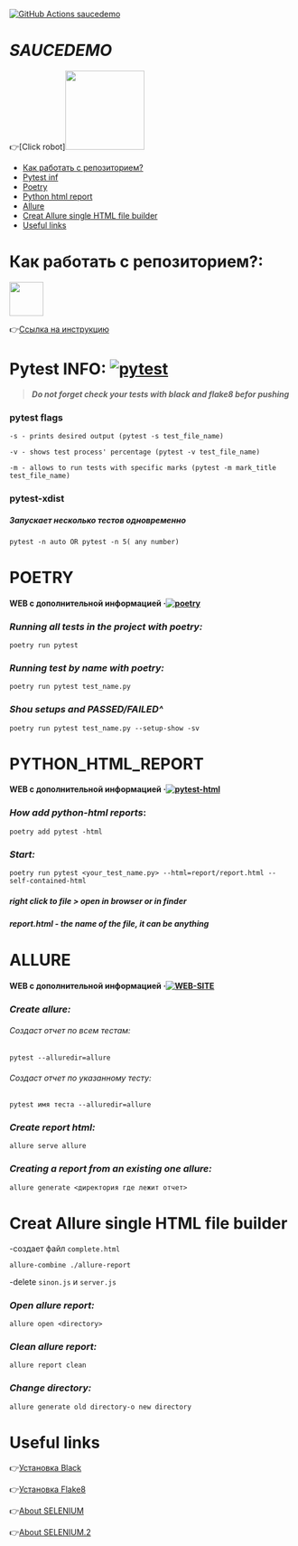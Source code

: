 [![GitHub Actions saucedemo](https://github.com/ivanovajulika/RedRover/actions/workflows/action.yml/badge.svg)](https://github.com/Elvorob/Saucedemo/actions)
# ***SAUCEDEMO***

👉[Click robot][<img src="https://www.saucedemo.com/static/media/Login_Bot_graphic.20658452.png" width="140" height="140">](https://www.saucedemo.com/)

- [Как работать с репозиторием?](#some-inst)
- [Pytest inf](#some-pytest)
- [Poetry](#some-poetry)
- [Python html report](#some-html)
- [Allure](#some-allure)
- [Creat Allure single HTML file builder](#some-allure-html-file)
- [Useful links](#some-links)

# **Как работать с репозиторием?:** <a name="some-inst"></a>
<img src="https://www.press-store.net/_pu/0/29765718.jpg" width="60" height="60"> 

👉[Ссылка на инструкцию](https://docs.google.com/document/d/1-eqVnOTsdPmREaV7frzYSc0VGnU-3FhHAfutOBCzdCw/edit?usp=sharing)

# Pytest INFO:<a name="some-pytest"></a> [![pytest](https://img.shields.io/badge/pytest-website-brightgreen.svg?style=flat-square)](https://docs.pytest.org/en/7.2.x/)

> ***Do not forget check your tests with black and flake8 befor pushing***

### **pytest flags**
    -s - prints desired output (pytest -s test_file_name)
    
    -v - shows test process' percentage (pytest -v test_file_name)
    
    -m - allows to run tests with specific marks (pytest -m mark_title test_file_name)

### **pytest-xdist**

##### *Запускает несколько тестов одновременно* 

    pytest -n auto OR pytest -n 5( any number)

# POETRY<a name="some-poetry"></a> 
#### WEB с дополнительной информацией &middot;[![poetry](https://img.shields.io/badge/poetry-website-brightgreen.svg?style=flat-square)](https://python-poetry.org/docs/)
  
### *Running all tests in the project with poetry:*
  
    poetry run pytest 
  
### *Running test by name with poetry:*
  
    poetry run pytest test_name.py 
  
### *Shou setups and PASSED/FAILED^*
  
    poetry run pytest test_name.py --setup-show -sv 
   
# PYTHON_HTML_REPORT <a name="some-html"></a>
#### WEB с дополнительной информацией &middot;[![pytest-html](https://img.shields.io/badge/pyhtml-website-brightgreen.svg?style=flat-square)](https://pytest-html.readthedocs.io/en/latest/user_guide.html)

### *How add python-html reports*:
  
    poetry add pytest -html

### ***Start:***
  
    poetry run pytest <your_test_name.py> --html=report/report.html --self-contained-html
    
##### right click to file > open in browser or in finder  
##### report.html - the name of the file, it can be anything  

# ALLURE <a name="some-allure"></a>
#### WEB с дополнительной информацией &middot;[![WEB-SITE](https://img.shields.io/badge/allure-website-brightgreen.svg?style=flat-square)](https://docs.qameta.io/allure/#_pytest)
  
### ***Create allure:***
  
###### Создаст отчет по всем тестам:
  
    pytest --alluredir=allure
  
###### Создаст отчет по  указанному тесту:
  
    pytest имя теста --alluredir=allure
  
### ***Create report html:***
     
    allure serve allure
    

  
### ***Creating a report from an existing one allure:***
  
    allure generate <директория где лежит отчет>
  

  
# Creat Allure single HTML file builder<a name="some-allure-html-file"></a>
-создает файл `complete.html`
  
    allure-combine ./allure-report
  
-delete  `sinon.js` и `server.js`
  
### ***Open allure report:***
  
    allure open <directory>  

### ***Clean allure report:***
  
    allure report clean 

### ***Change directory:***

    allure generate old directory-o new directory

# Useful links <a name="some-links"></a>

👉[Установка Black](https://pypi.org/project/black/)

👉[Установка Flake8](https://flake8.pycqa.org/en/latest/index.html#quickstart)

👉[About SELENIUM](https://selenium-python.readthedocs.io/)

👉[About SELENIUM.2](https://www.selenium.dev/documentation/)
